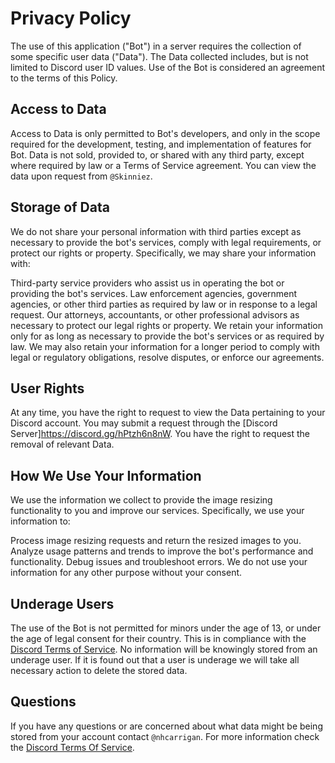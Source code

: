 # Privacy Policy

The use of this application ("Bot") in a server requires the collection of some specific user data ("Data"). The Data collected includes, but is not limited to Discord user ID values. Use of the Bot is considered an agreement to the terms of this Policy. 

## Access to Data

Access to Data is only permitted to Bot's developers, and only in the scope required for the development, testing, and implementation of features for Bot. Data is not sold, provided to, or shared with any third party, except where required by law or a Terms of Service agreement. You can view the data upon request from `@Skinniez`.

## Storage of Data

We do not share your personal information with third parties except as necessary to provide the bot's services, comply with legal requirements, or protect our rights or property. Specifically, we may share your information with:

Third-party service providers who assist us in operating the bot or providing the bot's services.
Law enforcement agencies, government agencies, or other third parties as required by law or in response to a legal request.
Our attorneys, accountants, or other professional advisors as necessary to protect our legal rights or property.
We retain your information only for as long as necessary to provide the bot's services or as required by law. We may also retain your information for a longer period to comply with legal or regulatory obligations, resolve disputes, or enforce our agreements.

## User Rights

At any time, you have the right to request to view the Data pertaining to your Discord account. You may submit a request through the [Discord Server]https://discord.gg/hPtzh6n8nW. You have the right to request the removal of relevant Data.

## How We Use Your Information
We use the information we collect to provide the image resizing functionality to you and improve our services. Specifically, we use your information to:

Process image resizing requests and return the resized images to you.
Analyze usage patterns and trends to improve the bot's performance and functionality.
Debug issues and troubleshoot errors.
We do not use your information for any other purpose without your consent.

## Underage Users

The use of the Bot is not permitted for minors under the age of 13, or under the age of legal consent for their country. This is in compliance with the [Discord Terms of Service](https://discord.com/terms). No information will be knowingly stored from an underage user. If it is found out that a user is underage we will take all necessary action to delete the stored data.

## Questions

If you have any questions or are concerned about what data might be being stored from your account contact `@nhcarrigan`. For more information check the [Discord Terms Of Service](https://discord.com/terms).
